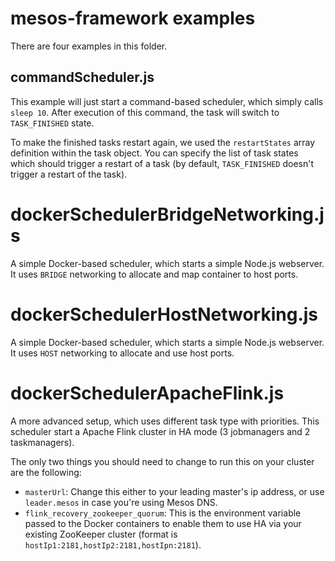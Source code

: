 # mesos-framework examples

There are four examples in this folder.

## commandScheduler.js

This example will just start a command-based scheduler, which simply calls `sleep 10`. After execution of this command, the task will switch to `TASK_FINISHED` state. 

To make the finished tasks restart again, we used the `restartStates` array definition within the task object. You can specify the list of task states which should trigger a restart of a task (by default, `TASK_FINISHED` doesn't trigger a restart of the task).

# dockerSchedulerBridgeNetworking.js

A simple Docker-based scheduler, which starts a simple Node.js webserver. It uses `BRIDGE` networking to allocate and map container to host ports.

# dockerSchedulerHostNetworking.js

A simple Docker-based scheduler, which starts a simple Node.js webserver. It uses `HOST` networking to allocate and use host ports.

# dockerSchedulerApacheFlink.js

A more advanced setup, which uses different task type with priorities. This scheduler start a Apache Flink cluster in HA mode (3 jobmanagers and 2 taskmanagers). 

The only two things you should need to change to run this on your cluster are the following:

* `masterUrl`: Change this either to your leading master's ip address, or use `leader.mesos` in case you're using Mesos DNS.
* `flink_recovery_zookeeper_quorum`: This is the environment variable passed to the Docker containers to enable them to use HA via your existing ZooKeeper cluster (format is `hostIp1:2181,hostIp2:2181,hostIpn:2181`).
